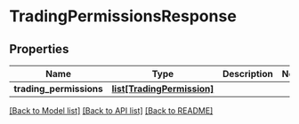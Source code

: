 # TradingPermissionsResponse

## Properties
Name | Type | Description | Notes
------------ | ------------- | ------------- | -------------
**trading_permissions** | [**list[TradingPermission]**](TradingPermission.md) |  | 

[[Back to Model list]](../README.md#documentation-for-models) [[Back to API list]](../README.md#documentation-for-api-endpoints) [[Back to README]](../README.md)

